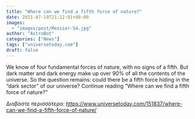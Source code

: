 ```yaml
---
title: "Where can we find a fifth force of nature?"
date: 2021-07-19T21:12:01+00:00
images:
  - "images/post/Messier-54.jpg"
author: "AstroBot"
categories: ["News"]
tags: ["universetoday.com"]
draft: false
---
```


We know of four fundamental forces of nature, with no signs of a fifth. But dark matter and dark energy make up over 90% of all the contents of the universe. So the question remains: could there be a fifth force hiding in the “dark sector” of our universe? Continue reading “Where can we find a fifth force of nature?” 

Διαβάστε περισσότερα: https://www.universetoday.com/151837/where-can-we-find-a-fifth-force-of-nature/
